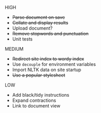 HIGH

* ~~Parse document on save~~
* ~~Collate and display results~~
* Upload document?
* ~~Remove stopwords and punctuation~~
* Unit tests

MEDIUM

* ~~Redirect site index to wordy index~~
* Use `decouple` for environment variables
* Import NLTK data on site startup
* ~~Use a popular stylesheet~~

LOW

* Add black/tidy instructions
* Expand contractions
* Link to document view
